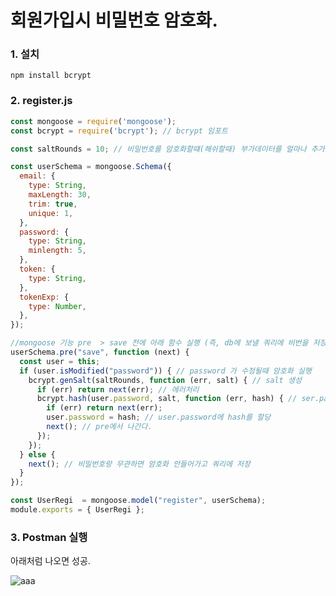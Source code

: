 # 회원가입시 비밀번호 암호화.

### 1. 설치
```npm install bcrypt```


### 2. register.js
```js
const mongoose = require('mongoose'); 
const bcrypt = require('bcrypt'); // bcrypt 임포트

const saltRounds = 10; // 비밀번호를 암호화할떄(해쉬할때) 부가데이터를 얼마나 추가할지

const userSchema = mongoose.Schema({  
  email: {
    type: String,
    maxLength: 30,
    trim: true, 
    unique: 1, 
  },
  password: {
    type: String,
    minlength: 5,
  },
  token: {
    type: String,
  },
  tokenExp: {
    type: Number,
  },
});

//mongoose 기능 pre  > save 전에 아래 함수 실행 (즉, db에 보낼 쿼리에 비번을 저장하기 전에 발동)
userSchema.pre("save", function (next) {
  const user = this;
  if (user.isModified("password")) { // password 가 수정될때 암호화 실행
    bcrypt.genSalt(saltRounds, function (err, salt) { // salt 생성
      if (err) return next(err); // 에러처리
      bcrypt.hash(user.password, salt, function (err, hash) { // ser.password를 salt로 변경해서 hash로 return
        if (err) return next(err);
        user.password = hash; // user.password에 hash를 할당
        next(); // pre에서 나간다.
      });
    });
  } else {
    next(); // 비밀번호랑 무관하면 암호화 안들어가고 쿼리에 저장
  }
});

const UserRegi  = mongoose.model("register", userSchema);
module.exports = { UserRegi };
```

### 3. Postman 실행

아래처럼 나오면 성공.

![aaa](https://user-images.githubusercontent.com/59503331/207719346-024a088a-5451-4de6-9d57-17eac5f0e1d4.PNG)
